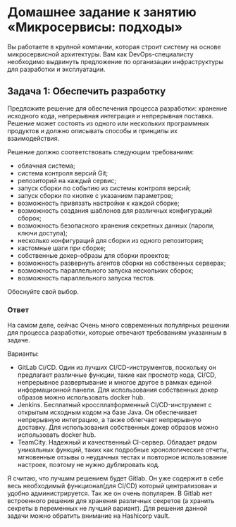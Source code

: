 # Домашнее задание к занятию «Микросервисы: подходы»
Вы работаете в крупной компании, которая строит систему на основе микросервисной архитектуры. Вам как DevOps-специалисту необходимо выдвинуть предложение по организации инфраструктуры для разработки и эксплуатации.
## Задача 1: Обеспечить разработку
Предложите решение для обеспечения процесса разработки: хранение исходного кода, непрерывная интеграция и непрерывная поставка. Решение может состоять из одного или нескольких программных продуктов и должно описывать способы и принципы их взаимодействия.

Решение должно соответствовать следующим требованиям:

- облачная система;
- система контроля версий Git;
- репозиторий на каждый сервис;
- запуск сборки по событию из системы контроля версий;
- запуск сборки по кнопке с указанием параметров;
- возможность привязать настройки к каждой сборке;
- возможность создания шаблонов для различных конфигураций сборок;
- возможность безопасного хранения секретных данных (пароли, ключи доступа);
- несколько конфигураций для сборки из одного репозитория;
- кастомные шаги при сборке;
- собственные докер-образы для сборки проектов;
- возможность развернуть агентов сборки на собственных серверах;
- возможность параллельного запуска нескольких сборок;
- возможность параллельного запуска тестов.

Обоснуйте свой выбор.

### Ответ
На самом деле, сейчас Очень много современных популярных решении для процесса разработки, которые отвечают требованиям указанным в задаче.

Варианты:

- GitLab Ci/CD. Один из лучших CI/CD-инструментов, поскольку он предлагает различные функции, такие как просмотр кода, CI/CD, непрерывное развертывание и многое другое в рамках единой информационной панели. Для использования собственных докер образов можно использовать docker hub.
- Jenkins. Бесплатный кроссплатформенный CI/CD-инструмент с открытым исходным кодом на базе Java. Он обеспечивает непрерывную интеграцию, а также облегчает непрерывную доставку. Для использования собственных докер образов можно использовать docker hub.
- TeamCity. Надежный и качественный CI-сервер. Обладает рядом уникальных функций, таких как подробные хронологические отчеты, мгновенные отзывы о неудачных тестах и повторное использование настроек, поэтому не нужно дублировать код.

Я считаю, что лучшим решением будет Gitlab. Он уже содержит в себе весь необходимый функционал(для CI/CD) который централизован и удобно администрируется. Так же он очень популярен. В Gitlab нет встроенного решения для хранения различных секретов (а хранить секреты в переменных не лучший вариант). Для решения данной задачи можно обратить внимание на Hashicorp vault.



